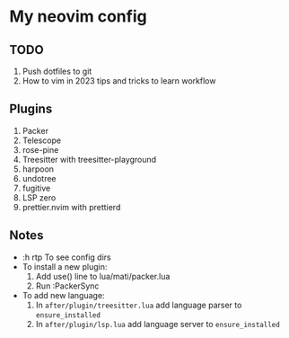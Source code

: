 # My neovim config
## TODO 
1. Push dotfiles to git
2. How to vim in 2023 tips and tricks to learn workflow

## Plugins
1. Packer
2. Telescope 
3. rose-pine
4. Treesitter with treesitter-playground
6. harpoon
7. undotree
8. fugitive
9. LSP zero
10. prettier.nvim with prettierd


## Notes
- :h rtp To see config dirs
- To install a new plugin:
    1. Add use() line to lua/mati/packer.lua
    2. Run :PackerSync
- To add new language:
    1. In `after/plugin/treesitter.lua` add language parser to `ensure_installed`
    2. In `after/plugin/lsp.lua` add language server to `ensure_installed`
